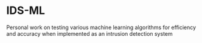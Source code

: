 # IDS-ML
Personal work on testing various machine learning algorithms for efficiency and accuracy when implemented as an intrusion detection system
